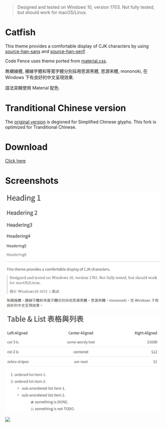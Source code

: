 > Designed and tested on Windows 10, version 1703. Not fully tested, but should work for macOS/Linux.

# Catfish

This theme provides a comfortable display of CJK characters by using [source-han-sans](https://github.com/adobe-fonts/source-han-sans) and [source-han-serif](https://github.com/adobe-fonts/source-han-serif).

Code Fence uses theme ported from [material.css](https://codemirror.net/theme/material.css).

無襯線體, 襯線字體和等寬字體分別採用思源黑體, 思源宋體, mononoki, 在 Windows 下有良好的中文呈現效果.

語法突顯使用 Material 配色.

# Tranditional Chinese version

The [original version](https://github.com/leaf-hsiao/catfish) is degisned for Simplified Chinese glyphs.
This fork is optimized for Tranditional Chinese.

# Download

[Click here](https://github.com/pigfoot/catfish/archive/master.zip)

# Screenshots

![](https://github.com/pigfoot/catfish/raw/gh-pages/images/catfish1.png)

![](https://github.com/pigfoot/catfish/raw/gh-pages/images/catfish2.png)

![](https://github.com/leaf-hsiao/catfish/images/catfish3.png)
